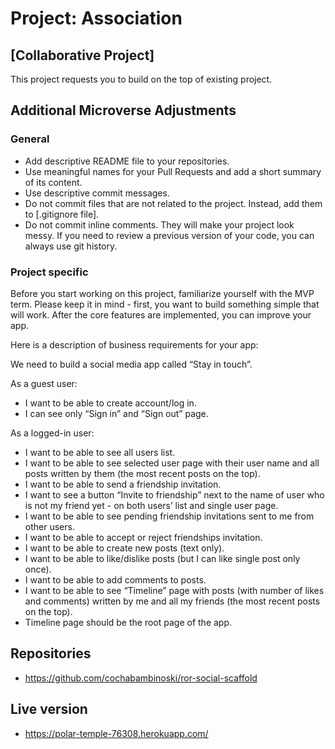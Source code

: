 # Project: Association


## [Collaborative Project]

This project requests you to build on the top of existing project.


## Additional Microverse Adjustments

### General

- Add descriptive README file to your repositories.
- Use meaningful names for your Pull Requests and add a short summary of its content.
- Use descriptive commit messages.
- Do not commit files that are not related to the project. Instead, add them to [.gitignore file].
- Do not commit inline comments. They will make your project look messy. If you need to review a previous version of your code, you can always use git history.

### Project specific

Before you start working on this project, familiarize yourself with the MVP term. Please keep it in mind - first, you want to build something simple that will work. After the core features are implemented, you can improve your app.

Here is a description of business requirements for your app:

We need to build a social media app called “Stay in touch”.

As a guest user:

- I want to be able to create account/log in.
- I can see only “Sign in” and “Sign out” page.

As a logged-in user:

- I want to be able to see all users list.
- I want to be able to see selected user page with their user name and all posts written by them (the most recent posts on the top).
- I want to be able to send a friendship invitation.
- I want to see a button “Invite to friendship” next to the name of user who is not my friend yet - on both users’ list and single user page.
- I want to be able to see pending friendship invitations sent to me from other users.
- I want to be able to accept or reject friendships invitation.
- I want to be able to create new posts (text only).
- I want to be able to like/dislike posts (but I can like single post only once).
- I want to be able to add comments to posts.
- I want to be able to see “Timeline” page with posts (with number of likes and comments) written by me and all my friends (the most recent posts on the top).
- Timeline page should be the root page of the app.

## Repositories

- https://github.com/cochabambinoski/ror-social-scaffold

## Live version

- https://polar-temple-76308.herokuapp.com/